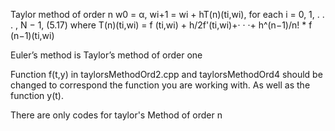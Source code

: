 Taylor method of order n
w0 = α,
wi+1 = wi + hT(n)(ti,wi), for each i = 0, 1, . . . , N − 1, (5.17)
where
T(n)(ti,wi) = f (ti,wi) + h/2f'(ti,wi)+· · ·+ h^(n−1)/n! * f (n−1)(ti,wi)

Euler’s method is Taylor’s method of order one

Function f(t,y) in taylorsMethodOrd2.cpp and taylorsMethodOrd4 should be changed to correspond the function you are working with.
As well as the function y(t).

There are only codes for taylor's Method of order n

